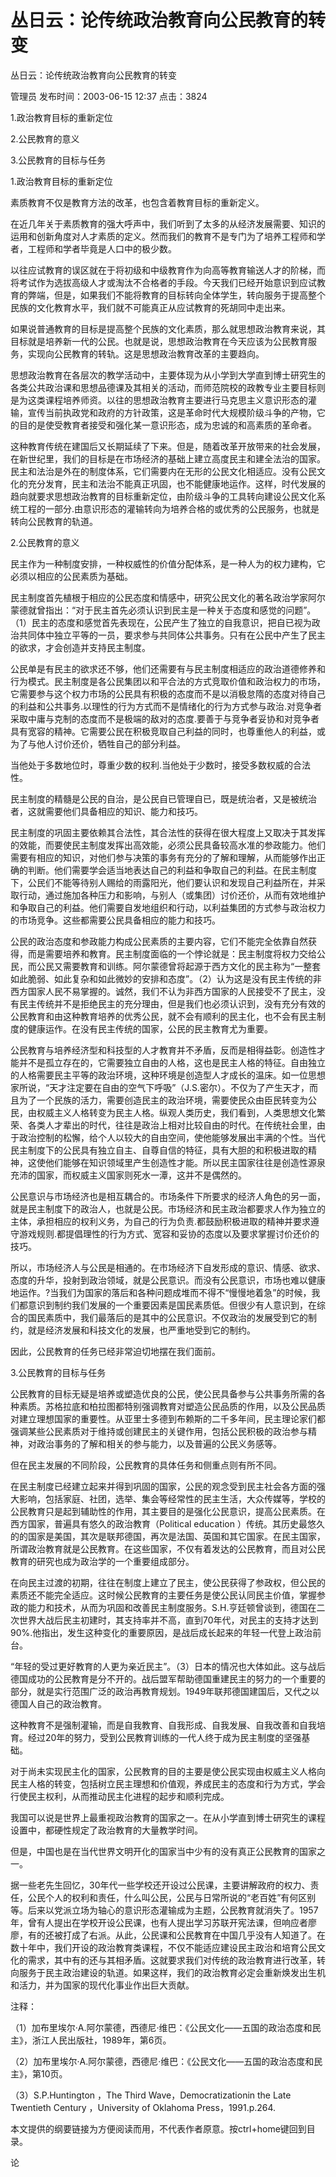 # 丛日云：论传统政治教育向公民教育的转变  
丛日云：论传统政治教育向公民教育的转变

管理员 发布时间：2003-06-15 12:37  点击：3824



1.政治教育目标的重新定位



2.公民教育的意义



3.公民教育的目标与任务





1.政治教育目标的重新定位

素质教育不仅是教育方法的改革，也包含着教育目标的重新定义。



在近几年关于素质教育的强大呼声中，我们听到了太多的从经济发展需要、知识的运用和创新角度对人才素质的定义。然而我们的教育不是专门为了培养工程师和学者，工程师和学者毕竟是人口中的极少数。



以往应试教育的误区就在于将初级和中级教育作为向高等教育输送人才的阶梯，而将考试作为选拔高级人才或淘汰不合格者的手段。今天我们已经开始意识到应试教育的弊端，但是，如果我们不能将教育的目标转向全体学生，转向服务于提高整个民族的文化教育水平，我们就不可能真正从应试教育的死胡同中走出来。



如果说普通教育的目标是提高整个民族的文化素质，那么就思想政治教育来说，其目标就是培养新一代的公民。也就是说，思想政治教育在今天应该为公民教育服务，实现向公民教育的转轨。这是思想政治教育改革的主要趋向。



思想政治教育在各层次的教学活动中，主要体现为从小学到大学直到博士研究生的各类公共政治课和思想品德课及其相关的活动，而师范院校的政教专业主要目标则是为这类课程培养师资。以往的思想政治教育主要进行马克思主义意识形态的灌输，宣传当前执政党和政府的方针政策，这是革命时代大规模阶级斗争的产物，它的目的是使受教育者接受和强化某一意识形态，成为忠诚的和高素质的革命者。



这种教育传统在建国后又长期延续了下来。但是，随着改革开放带来的社会发展，在新世纪里，我们的目标是在市场经济的基础上建立高度民主和建全法治的国家。民主和法治是外在的制度体系，它们需要内在无形的公民文化相适应。没有公民文化的充分发育，民主和法治不能真正巩固，也不能健康地运作。这样，时代发展的趋向就要求思想政治教育的目标重新定位，由阶级斗争的工具转向建设公民文化系统工程的一部分.由意识形态的灌输转向为培养合格的或优秀的公民服务，也就是转向公民教育的轨道。



2.公民教育的意义

民主作为一种制度安排，一种权威性的价值分配体系，是一种人为的权力建构，它必须以相应的公民素质为基础。



民主制度首先植根于相应的公民态度和情感中，研究公民文化的著名政治学家阿尔蒙德就曾指出：“对于民主首先必须认识到民主是一种关于态度和感觉的问题”。（1）民主的态度和感觉首先表现在，公民产生了独立的自我意识，把自已视为政治共同体中独立平等的一员，要求参与共同体公共事务。只有在公民中产生了民主的欲求，才会创造并支持民主制度。



公民单是有民主的欲求还不够，他们还需要有与民主制度相适应的政治道德修养和行为模式。民主制度是各公民集团以和平合法的方式竞取价值和政治权力的市场，它需要参与这个权力市场的公民具有积极的态度而不是以消极怠隋的态度对待自己的利益和公共事务.以理性的行为方式而不是情绪化的行为方式参与政治.对竞争者采取中庸与克制的态度而不是极端的敌对的态度.要善于与竞争者妥协和对竞争者具有宽容的精神。它需要公民在积极竞取自己利益的同时，也尊重他人的利益，或为了与他人讨价还价，牺牲自己的部分利益。



当他处于多数地位时，尊重少数的权利.当他处于少数时，接受多数权威的合法性。



民主制度的精髓是公民的自治，是公民自已管理自已，既是统治者，又是被统治者，这就需要他们具备相应的知识、能力和技巧。



民主制度的巩固主要依赖其合法性，其合法性的获得在很大程度上又取决于其发挥的效能，而要使民主制度发挥出高效能，必须公民具备较高水准的参政能力。他们需要有相应的知识，对他们参与决策的事务有充分的了解和理解，从而能够作出正确的判断。他们需要学会适当地表达自己的利益和争取自己的利益。在民主制度下，公民们不能等待别人赐给的雨露阳光，他们要认识和发现自己利益所在，并采取行动，通过施加各种压力和影响，与别人（或集团）讨价还价，从而有效地维护和争取自己的利益。他们需要自发地组织和行动，以利益集团的方式参与政治权力的市场竞争。这些都需要公民具备相应的能力和技巧。



公民的政治态度和参政能力构成公民素质的主要内容，它们不能完全依靠自然获得，而是需要培养和教育。民主制度面临的一个悖论就是：民主制度将权力交给公民，而公民又需要教育和训练。阿尔蒙德曾将起源于西方文化的民主称为“一整套如此脆弱、如此复杂和如此微妙的安排和态度”。（2）认为这是没有民主传统的非西方国家人民不易掌握的。诚然，我们不认为非西方国家的人民接受不了民主，没有民主传统并不是拒绝民主的充分理由，但是我们也必须认识到，没有充分有效的公民教育和由这种教育培养的优秀公民，就不会有顺利的民主化，也不会有民主制度的健康运作。在没有民主传统的国家，公民的民主教育尤为重要。



公民教育与培养经济型和科技型的人才教育并不矛盾，反而是相得益彰。创造性才能并不是孤立存在的，它需要独立自由的人格，这也是民主人格的特征。自由独立的人格需要民主平等的政治环境，这种环境是创造型人才成长的温床。如一位思想家所说，“天才注定要在自由的空气下呼吸”（J.S.密尔）。不仅为了产生天才，而且为了一个民族的活力，需要创造民主的政治环境，需要使民众由臣民转变为公民，由权威主义人格转变为民主人格。纵观人类历史，我们看到，人类思想文化繁荣、各类人才辈出的时代，往往是政治上相对比较自由的时代。在传统社会里，由于政治控制的松懈，给个人以较大的自由空间，使他能够发展出丰满的个性。当代民主制度下的公民具有独立自主、自尊自信的特征，具有大胆的和积极进取的精神，这使他们能够在知识领域里产生创造性才能。所以民主国家往往是创造性源泉充沛的国家，而权威主义国家则死水一潭，这并不是偶然的。



公民意识与市场经济也是相互耦合的。市场条件下所要求的经济人角色的另一面，就是民主制度下的政治人，也就是公民。市场经济和民主政治都要求人作为独立的主体，承担相应的权利义务，为自己的行为负责.都鼓励积极进取的精神并要求遵守游戏规则.都提倡理性的行为方式、宽容和妥协的态度以及要求掌握讨价还价的技巧。



所以，市场经济人与公民是相通的。在市场经济下自发形成的意识、情感、欲求、态度的升华，投射到政治领域，就是公民意识。而没有公民意识，市场也难以健康地运作。?当我们为国家的落后和各种问题成堆而不得不“慢慢地着急”的时候，我们都意识到制约我们发展的一个重要因素是国民素质低。但很少有人意识到，在综合的国民素质中，我们最落后的是其中的公民意识。不仅政治的发展受到它的制约，就是经济发展和科技文化的发展，也严重地受到它的制约。



因此，公民教育的任务已经非常迫切地摆在我们面前。



3.公民教育的目标与任务

公民教育的目标无疑是培养或塑造优良的公民，使公民具备参与公共事务所需的各种素质。苏格拉底和柏拉图都特别强调教育对塑造公民品质的作用，以及公民品质对建立理想国家的重要性。从亚里士多德到布赖斯的二千多年间，民主理论家们都强调某些公民素质对于维持或创建民主的关键作用，包括公民积极的政治参与精神，对政治事务的了解和相关的参与能力，以及普遍的公民义务感等。



但在民主发展的不同阶段，公民教育的具体任务和侧重点则有所不同。



在民主制度已经建立起来并得到巩固的国家，公民的观念受到民主社会各方面的强大影响，包括家庭、社团，选举、集会等经常性的民主生活，大众传媒等，学校的公民教育只是起到辅助性的作用，其主要目的是强化公民意识，提高公民素质。在西方国家，普遍具有悠久的政治教育（Political education ）传统。其历史最悠久的的国家是美国，其次是联邦德国，再次是法国、英国和其它国家。在民主国家，所谓政治教育就是公民教育。在这些国家，不仅有着发达的公民教育，而且对公民教育的研究也成为政治学的一个重要组成部分。



在向民主过渡的初期，往往在制度上建立了民主，使公民获得了参政权，但公民的素质还不能完全适应。这时候公民教育的主要任务是使公民认同民主价值，掌握参政的能力和技术，从而为巩固和改善民主制度服务。S.H.亨廷顿曾谈到，德国在二次世界大战后民主初建时，其支持率并不高，直到70年代，对民主的支持才达到90%.他指出，发生这种变化的重要原因，是战后成长起来的年轻一代登上政治前台。



“年轻的受过更好教育的人更为亲近民主”。（3）日本的情况也大体如此。这与战后德国成功的公民教育是分不开的。战后盟军帮助德国重建民主的努力的一个重要的部分，就是实行范围广泛的政治再教育规划。1949年联邦德国建国后，又代之以德国人自己的政治教育。



这种教育不是强制灌输，而是自我教育、自我形成、自我发展、自我改善和自我培育。经过20年的努力，受到公民教育训练的一代人终于成为民主制度的坚强基础。



对于尚未实现民主化的国家，公民教育的目的主要是使公民实现由权威主义人格向民主人格的转变，包括树立民主理想和价值观，养成民主的态度和行为方式，学会行使民主权利，从而推动民主化进程的起步和顺利完成。



我国可以说是世界上最重视政治教育的国家之一。在从小学直到博士研究生的课程设置中，都硬性规定了政治教育的大量教学时间。



但是，中国也是在当代世界文明开化的国家当中少有的没有真正公民教育的国家之一。



据一些老先生回忆，30年代一些学校还开设过公民课，主要讲解政府的权力、责任，公民个人的权利和责任，什么叫公民，公民与日常所说的“老百姓”有何区别等。后来以党派立场为轴心的意识形态灌输成为主题，公民教育就消失了。1957年，曾有人提出在学校开设公民课，也有人提出学习苏联开宪法课，但响应者廖廖，有的还被打成了右派。从此，公民课和公民教育在中国几乎没有人知道了。在数十年中，我们开设的政治教育类课程，不仅不能适应建设民主政治和培育公民文化的需求，其中有的还与其相矛盾。这就要求我们对传统的政治教育进行改革，转向服务于民主政治建设的轨道。如果这样，我们的政治教育必定会重新焕发出生机和活力，并为国家的现代化事业作出巨大贡献。



注释：

（1）加布里埃尔·A.阿尔蒙德，西德尼·维巴：《公民文化——五国的政治态度和民主》，浙江人民出版社，1989年，第6页。



（2）加布里埃尔·A.阿尔蒙德，西德尼·维巴：《公民文化——五国的政治态度和民主》，第10页。



（3）S.P.Huntington ，The Third Wave，Democratizationin the Late Twentieth Century ，University of Oklahoma Press，1991.p.264.





本文提供的纲要链接为方便阅读而用，不代表作者原意。按ctrl+home键回到目录。



论
